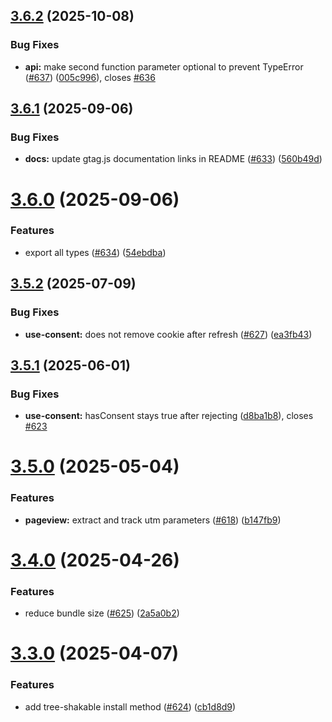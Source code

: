 ## [3.6.2](https://github.com/MatteoGabriele/vue-gtag/compare/v3.6.1...v3.6.2) (2025-10-08)


### Bug Fixes

* **api:** make second function parameter optional to prevent TypeError ([#637](https://github.com/MatteoGabriele/vue-gtag/issues/637)) ([005c996](https://github.com/MatteoGabriele/vue-gtag/commit/005c9965c09108d0863927623311e5e90da978a8)), closes [#636](https://github.com/MatteoGabriele/vue-gtag/issues/636)

## [3.6.1](https://github.com/MatteoGabriele/vue-gtag/compare/v3.6.0...v3.6.1) (2025-09-06)


### Bug Fixes

* **docs:** update gtag.js documentation links in README ([#633](https://github.com/MatteoGabriele/vue-gtag/issues/633)) ([560b49d](https://github.com/MatteoGabriele/vue-gtag/commit/560b49d151a83dfe54896bbf344ead66f75c0f08))

# [3.6.0](https://github.com/MatteoGabriele/vue-gtag/compare/v3.5.2...v3.6.0) (2025-09-06)


### Features

* export all types ([#634](https://github.com/MatteoGabriele/vue-gtag/issues/634)) ([54ebdba](https://github.com/MatteoGabriele/vue-gtag/commit/54ebdba6b19346ca60cbafca1844d6e5e02dab71))

## [3.5.2](https://github.com/MatteoGabriele/vue-gtag/compare/v3.5.1...v3.5.2) (2025-07-09)


### Bug Fixes

* **use-consent:** does not remove cookie after refresh ([#627](https://github.com/MatteoGabriele/vue-gtag/issues/627)) ([ea3fb43](https://github.com/MatteoGabriele/vue-gtag/commit/ea3fb43f455c975e699d48ef42eb60bd99e16bde))

## [3.5.1](https://github.com/MatteoGabriele/vue-gtag/compare/v3.5.0...v3.5.1) (2025-06-01)


### Bug Fixes

* **use-consent:** hasConsent stays true after rejecting ([d8ba1b8](https://github.com/MatteoGabriele/vue-gtag/commit/d8ba1b8cce127c7487df4ca37269953205dbb5d6)), closes [#623](https://github.com/MatteoGabriele/vue-gtag/issues/623)

# [3.5.0](https://github.com/MatteoGabriele/vue-gtag/compare/v3.4.0...v3.5.0) (2025-05-04)


### Features

* **pageview:** extract and track utm parameters ([#618](https://github.com/MatteoGabriele/vue-gtag/issues/618)) ([b147fb9](https://github.com/MatteoGabriele/vue-gtag/commit/b147fb945ea476604f183326961c1f1819dfed86))

# [3.4.0](https://github.com/MatteoGabriele/vue-gtag/compare/v3.3.0...v3.4.0) (2025-04-26)


### Features

* reduce bundle size  ([#625](https://github.com/MatteoGabriele/vue-gtag/issues/625)) ([2a5a0b2](https://github.com/MatteoGabriele/vue-gtag/commit/2a5a0b26309ba0c98738e6f3330296d8eed6366f))

# [3.3.0](https://github.com/MatteoGabriele/vue-gtag/compare/v3.2.0...v3.3.0) (2025-04-07)


### Features

* add tree-shakable install method ([#624](https://github.com/MatteoGabriele/vue-gtag/issues/624)) ([cb1d8d9](https://github.com/MatteoGabriele/vue-gtag/commit/cb1d8d9c1a8a616915871819b433bd6734702404))
